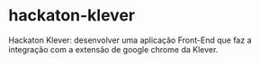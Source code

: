 # hackaton-klever
Hackaton Klever: desenvolver uma aplicação Front-End que faz a integração com a extensão de google chrome da Klever.
